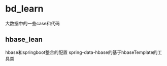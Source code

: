 # bd_learn
大数据中的一些case和代码
##  hbase_lean
hbase和springboot整合的配置
spring-data-hbase的基于hbaseTemplate的工具类
